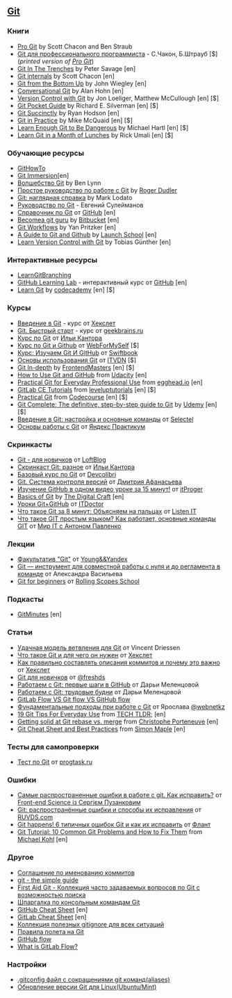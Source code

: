 ## [Git](https://git-scm.com/) 

### Книги
- [Pro Git](http://git-scm.com/book/ru/v2) by Scott Chacon and Ben Straub
- [Git для профессионального программиста](https://www.ozon.ru/context/detail/id/147725679/) - С.Чакон, Б.Штрауб [$] 
(_printed version of [Pro Git](http://git-scm.com/book/ru/v2)_) 
- [Git In The Trenches](http://cbx33.github.io/gitt/download.html) by Peter Savage [en]
- [Git internals](https://github.com/pluralsight/git-internals-pdf/raw/master/drafts/peepcode-git.pdf) by 
Scott Chacon [en]
- [Git from the Bottom Up](https://jwiegley.github.io/git-from-the-bottom-up/) by John Wiegley [en]
- [Conversational Git](http://blog.anvard.org/conversational-git/) by Alan Hohn [en]
- [Version Control with Git](http://shop.oreilly.com/product/0636920022862.do) by Jon Loeliger, Matthew McCullough [en] 
[$]
- [Git Pocket Guide](http://shop.oreilly.com/product/0636920024972.do) by Richard E. Silverman [en] [$]
- [Git Succinctly](https://www.syncfusion.com/ebooks/git) by Ryan Hodson [en]
- [Git in Practice](https://www.manning.com/books/git-in-practice) by Mike McQuaid [en] [$]
- [Learn Enough Git to Be Dangerous](https://www.learnenough.com/git-tutorial) by Michael Hartl [en] [$]
- [Learn Git in a Month of Lunches](https://www.manning.com/books/learn-git-in-a-month-of-lunches) by Rick Umali [en]
[$]

### Обучающие ресурсы
- [GitHowTo](https://githowto.com/ru)
- [Git Immersion](http://gitimmersion.com/)[en]
- [Волшебство Git](http://www-cs-students.stanford.edu/~blynn/gitmagic/intl/ru) by Ben Lynn
- [Простое руководство по работе с Git](http://rogerdudler.github.io/git-guide/index.ru.html) by 
[Roger Dudler](https://twitter.com/rogerdudler)
- [Git: наглядная справка](http://marklodato.github.io/visual-git-guide/index-ru.html) by Mark Lodato
- [Руководство по Git](http://proselyte.net/tutorials/git) - Евгений Сулейманов
- [Справочник по Git](https://guides.github.com/introduction/git-handbook/) от [GitHub](https://github.com/) [en]
- [Becomea git guru](https://www.atlassian.com/git/tutorials) by [Bitbucket](https://bitbucket.org/) [en]
- [Git Workflows](https://github.com/skwp/git-workflows-book) by Yan Pritzker [en]
- [A Guide to Git and Github](https://launchschool.com/books/git) by [Launch School](https://launchschool.com/) [en]
- [Learn Version Control with Git](https://www.git-tower.com/learn/git/ebook/en/command-line/introduction) by 
Tobias Günther [en]

### Интерактивные ресурсы
- [LearnGitBranching](https://learngitbranching.js.org/)
- [GitHub Learning Lab](https://github.com/apps/github-learning-lab) - интерактивный курс от 
[GitHub](https://github.com/) [en]
- [Learn Git](https://www.codecademy.com/learn/learn-git#course-landing-page) by 
[codecademy](https://www.codecademy.com/) [en] [$]

### Курсы
- [Введение в Git](https://ru.hexlet.io/courses/intro_to_git) - курс от [Хекслет](https://ru.hexlet.io/)
- [Git. Быстрый старт](https://geekbrains.ru/courses/1117) - курс от [geekbrains.ru](https://geekbrains.ru)
- [Курc по Git](https://learn.javascript.ru/screencast/git#skip-add) от 
[Ильи Кантора](https://learn.javascript.ru/)
- [Курс по Git и Github](https://webformyself.com/category/premium/javascript-premium/gitpremium/) от 
[WebForMySelf](https://webformyself.com/) [$]
- [Курс: Изучаем Git И GitHub](https://swiftbook.ru/contents/git-and-github/) от [Swiftbook](https://swiftbook.ru/)
- [Основы использования Git](https://itvdn.com/ru/video/basics-using-git) от [ITVDN](https://itvdn.com/ru) [$]
- [Git In-depth](https://frontendmasters.com/courses/git-in-depth/) by
[FrontendMasters](https://frontendmasters.com/) [en] [$]
 - [How to Use Git and GitHub](https://www.udacity.com/course/how-to-use-git-and-github--ud775) from 
 [Udacity](https://www.udacity.com/) [en]
 - [Practical Git for Everyday Professional Use](https://egghead.io/courses/practical-git-for-everyday-professional-use)
 from [egghead.io](https://egghead.io/) [en]
 - [GitLab CE Tutorials](https://www.leveluptutorials.com/tutorials/gitlab-ce-tutorials) from 
 [leveluptutorials](https://www.leveluptutorials.com/) [en] [$]
 - [Practical Git](https://codecourse.com/watch/practical-git?part=263-untracking-tracked-files) from
 [Codecourse](https://codecourse.com/) [en] [$]
 - [Git Complete: The definitive, step-by-step guide to Git](https://www.udemy.com/git-complete/) by
 [Udemy](https://www.udemy.com/) [en] [$]
 - [Введение в Git: настройка и основные команды](https://selectel.ru/blog/tutorials/git-setup-and-common-commands/) от
[Selectel](https://selectel.ru/)
 - [Основы работы с Git](https://practicum.yandex.ru/git-basics/) от [Яндекс Практикум](https://practicum.yandex.ru/)

### Скринкасты
- [Git - для новичков](https://www.youtube.com/watch?list=PLY4rE9dstrJyTdVJpv7FibSaXB4BHPInb&v=PEKN8NtBDQ0) от 
[LoftBlog](https://loftblog.ru/)
- [Скринкаст Git: разное](https://www.youtube.com/watch?v=lHacJuru1bc&list=PLDyvV36pndZEB7kWWocU4QSn-G78LoaEE) от 
[Ильи Кантора](https://learn.javascript.ru/)
- [Базовый курс по Git](https://www.youtube.com/watch?list=PLIU76b8Cjem5B3sufBJ_KFTpKkMEvaTQR&v=en6gms6e54Q) от
[Devcolibri](https://devcolibri.com/)
- [Git. Система контроля версий](https://www.youtube.com/watch?v=mpK_MYb38zs&list=PLoonZ8wII66iUm84o7nadL-oqINzBLk5g) от
[Дмитрия Афанасьева](https://www.youtube.com/channel/UCLwG2LUXE5-o5q-8uvlV1ig)
- [Изучение GitHub в одном видео уроке за 15 минут!](https://itproger.com/course/one-lesson/6) от
[itProger](https://itproger.com/)
- [Basics of Git](https://www.youtube.com/playlist?list=PLAkMqlQoeMegAgYKT-Ij20WMaF28mXHmc) by 
[The Digital Craft](https://thedigitalcraft.com/) [en]
- [Уроки Git+GitHub](https://www.youtube.com/watch?v=JdUzxh8miQw&list=PLuY6eeDuleIOMB2R_Kky05ZfiAx2_pbAH) от 
[ITDoctor](https://www.youtube.com/c/ITDoctor)
- [Что такое Git за 8 минут: Объясняем на пальцах](https://www.youtube.com/watch?v=G4f9OH4IQE8&ab_channel=ListenIT) от
[Listen IT](https://www.youtube.com/@ListenIT_channel)
- [Что такое GIT простым языком? Как работает, основные команды GIT](https://youtu.be/buygCuSqBsA?si=I-9ws6ml55iDMlMB) 
от [Мир IT с Антоном Павленко](https://www.youtube.com/@pavlenkoat)

### Лекции
- [Факультатив "Git"](https://www.youtube.com/watch?v=pkjarFNyVGE) от 
[Young&&Yandex](https://www.youtube.com/@Young_and_Yandex)
- [Git — инструмент для совместной работы с нуля и до регламента в команде](https://www.youtube.com/watch?v=XfpNNPo5ypk) 
от Александра Васильева
- [Git for beginners](https://www.youtube.com/watch?v=6i0Wg-Pohg8) от 
[Rolling Scopes School](https://www.youtube.com/@RollingScopesSchool)

### Подкасты
- [GitMinutes](http://www.gitminutes.com/) [en]

### Статьи
- [Удачная модель ветвления для Git](https://habr.com/ru/post/106912/) от Vincent Driessen
- [Что такое Git и для чего он нужен](https://guides.hexlet.io/ru/git-guide/) от [Хекслет](https://ru.hexlet.io/)
- [Как правильно составлять описания коммитов и почему это важно](https://ru.hexlet.io/blog/posts/git-commit-message) 
от [Хекслет](https://ru.hexlet.io/)
- [Git для новичков](https://habr.com/ru/articles/541258/) от [@freshds](https://habr.com/ru/users/freshds/)
- [Работаем с Git: первые шаги в GitHub](https://habr.com/ru/companies/yandex_praktikum/articles/700708/) от 
Дарьи Меленцовой
- [Работаем с Git: трудовые будни](https://habr.com/ru/companies/yandex_praktikum/articles/728302/) от Дарьи Меленцовой
- [GitLab Flow VS Git flow VS GitHub flow](https://yapro.ru/article/6172)
- [Фундаментальные подходы при работе с Git](https://habr.com/ru/articles/765264/) от 
Ярослава [@webnetkz](https://habr.com/ru/users/webnetkz/)
- [19 Git Tips For Everyday Use](https://techtldr.com/19-git-tips-for-everyday-use/) from 
[TECH TLDR;](https://techtldr.com/) [en]
- [Getting solid at Git rebase vs. merge](https://medium.com/@porteneuve/getting-solid-at-git-rebase-vs-merge-4fa1a48c53aa)
 from [Christophe Porteneuve](https://medium.com/@porteneuve) [en]
- [Git Cheat Sheet and Best Practices](https://www.jrebel.com/blog/git-cheat-sheet) from 
[Simon Maple](https://www.jrebel.com/blog/git-cheat-sheet#authorsimonmaple) [en]

### Тесты для самопроверки
- [Тест по Git](https://progtask.ru/test-po-git/) от [progtask.ru](https://progtask.ru/)

### Ошибки
- [Самые распространенные ошибки в работе с git. Как исправить?](https://www.youtube.com/watch?v=2aTc37XwSj0) от
  [Front-end Science із Сергієм Пузанковим](https://www.youtube.com/@frontendscience)
- [Git: распространённые ошибки и способы их исправления](https://habr.com/ru/companies/ruvds/articles/423015/) от
  [RUVDS.com](https://ruvds.com/)
- [Git happens! 6 типичных ошибок Git и как их исправить](https://habr.com/ru/companies/flant/articles/419733/) от
  [Флант](https://habr.com/ru/companies/flant/profile/)
- [Git Tutorial: 10 Common Git Problems and How to Fix Them](https://www.codementor.io/@citizen428/git-tutorial-10-common-git-problems-and-how-to-fix-them-aajv0katd)
  from [Michael Kohl](https://www.codementor.io/@citizen428) [en]

### Другое
- [Соглашение по именованию коммитов](https://www.conventionalcommits.org/ru/v1.0.0/)
- [git - the simple guide](http://up1.github.io/git-guide/index.ru.html)
- [First Aid Git - Коллекция часто задаваемых вопросов по Git с возможностью поиска](http://firstaidgit.ru/) 
- [Шпаргалка по консольным командам Git](https://github.com/nicothin/web-development/tree/master/git)
- [GitHub Cheat Sheet](https://github.com/tiimgreen/github-cheat-sheet/blob/master/README.md) [en]
- [GitLab Cheat Sheet](https://about.gitlab.com/images/press/git-cheat-sheet.pdf) [en]
- [Коллекция полезных gitignore для всех ситуаций](https://github.com/github/gitignore)
- [Правила полета на Git](https://github.com/k88hudson/git-flight-rules/blob/master/README_ru.md)
- [GitHub flow](https://docs.github.com/en/get-started/quickstart/github-flow)
- [What is GitLab Flow?](https://about.gitlab.com/topics/version-control/what-is-gitlab-flow/)

### Настройки
- [.gitconfig файл с сокращениями git команд(aliases)](https://gist.github.com/Yunique33/bd4c7e053e23fe6806088c3255e83073)
- [Обновление версии Git для Linux(Ubuntu/Mint)](https://gist.github.com/Yunique33/048ba5153dee39859216ce3b6a15b7cc)
